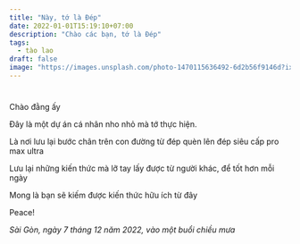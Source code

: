 ```yaml
---
title: "Này, tớ là Đép"
date: 2022-01-01T15:19:10+07:00
description: "Chào các bạn, tớ là Đép"
tags:
  - tào lao
draft: false
image: "https://images.unsplash.com/photo-1470115636492-6d2b56f9146d?ixlib=rb-4.0.3&ixid=MnwxMjA3fDB8MHxwaG90by1wYWdlfHx8fGVufDB8fHx8&auto=format&fit=crop&w=1170&q=80"
---
```


#

Chào đằng ấy

Đây là một dự án cá nhân nho nhỏ mà tớ thực hiện.

Là nơi lưu lại bước chân trên con đường từ đép quèn lên đép siêu cấp pro max ultra

Lưu lại những kiến thức mà lỡ tay lấy được từ người khác, để tốt hơn mỗi ngày

Mong là bạn sẽ kiếm được kiến thức hữu ích từ đây

Peace!

_Sài Gòn, ngày 7 tháng 12 năm 2022, vào một buổi chiều mưa_
